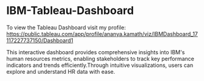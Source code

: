 # IBM-Tableau-Dashboard


To view the Tableau Dashboard visit my profile: https://public.tableau.com/app/profile/ananya.kamath/viz/IBMDashboard_17117227737150/Dashboard1

This interactive dashboard provides comprehensive insights into IBM's human resources metrics, enabling stakeholders to track key performance indicators and trends efficiently.Through intuitive visualizations, users can explore and understand HR data with ease.
